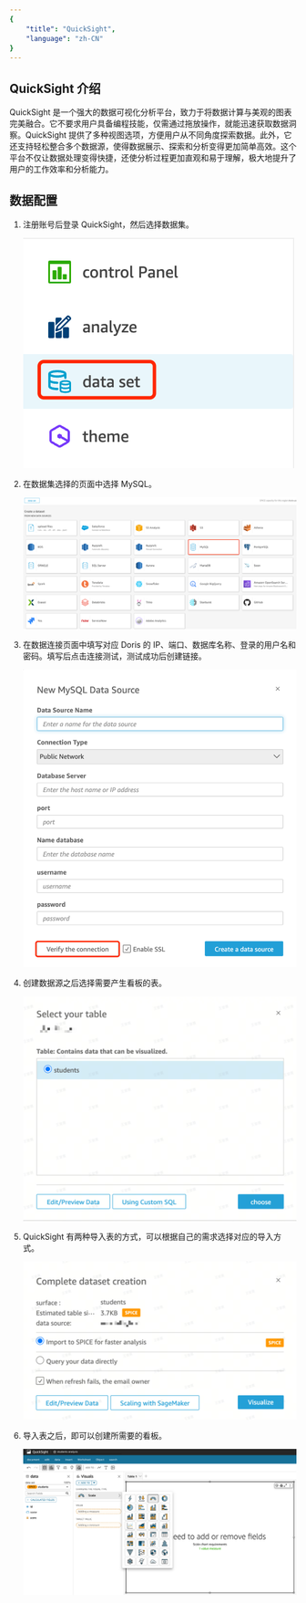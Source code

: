 ```yaml
---
{
    "title": "QuickSight",
    "language": "zh-CN"
}
---
```


<!--
Licensed to the Apache Software Foundation (ASF) under one
or more contributor license agreements.  See the NOTICE file
distributed with this work for additional information
regarding copyright ownership.  The ASF licenses this file
to you under the Apache License, Version 2.0 (the
"License"); you may not use this file except in compliance
with the License.  You may obtain a copy of the License at

  http://www.apache.org/licenses/LICENSE-2.0

Unless required by applicable law or agreed to in writing,
software distributed under the License is distributed on an
"AS IS" BASIS, WITHOUT WARRANTIES OR CONDITIONS OF ANY
KIND, either express or implied.  See the License for the
specific language governing permissions and limitations
under the License.
-->


## QuickSight 介绍
QuickSight 是一个强大的数据可视化分析平台，致力于将数据计算与美观的图表完美融合。它不要求用户具备编程技能，仅需通过拖放操作，就能迅速获取数据洞察。QuickSight 提供了多种视图选项，方便用户从不同角度探索数据。此外，它还支持轻松整合多个数据源，使得数据展示、探索和分析变得更加简单高效。这个平台不仅让数据处理变得快捷，还使分析过程更加直观和易于理解，极大地提升了用户的工作效率和分析能力。

## 数据配置

1. 注册账号后登录 QuickSight，然后选择数据集。

   ![dataset select](/images/bi-quicksight-en-1.png)

2. 在数据集选择的页面中选择 MySQL。

   ![database select](/images/bi-quicksight-en-2.png)

3. 在数据连接页面中填写对应 Doris 的 IP、端口、数据库名称、登录的用户名和密码。填写后点击连接测试，测试成功后创建链接。

   ![connection information](/images/bi-quicksight-en-3.png)

4. 创建数据源之后选择需要产生看板的表。

   ![jdbc connector download](/images/bi-quicksight-en-4.png)

5. QuickSight 有两种导入表的方式，可以根据自己的需求选择对应的导入方式。

   ![table select](/images/bi-quicksight-en-5.png)

6. 导入表之后，即可以创建所需要的看板。

   ![table import](/images/bi-quicksight-en-6.png)
